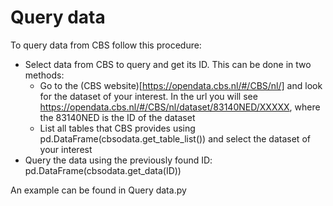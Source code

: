 # Query data
To query data from CBS follow this procedure:
* Select data from CBS to query and get its ID. This can be done in two methods:
    * Go to the (CBS website)[https://opendata.cbs.nl/#/CBS/nl/] and look for the dataset of your interest. In the url you will see https://opendata.cbs.nl/#/CBS/nl/dataset/83140NED/XXXXX, where the 83140NED is the ID of the dataset
    * List all tables that CBS provides using pd.DataFrame(cbsodata.get_table_list()) and select the dataset of your interest
* Query the data using the previously found ID: pd.DataFrame(cbsodata.get_data(ID))

An example can be found in Query data.py
    
